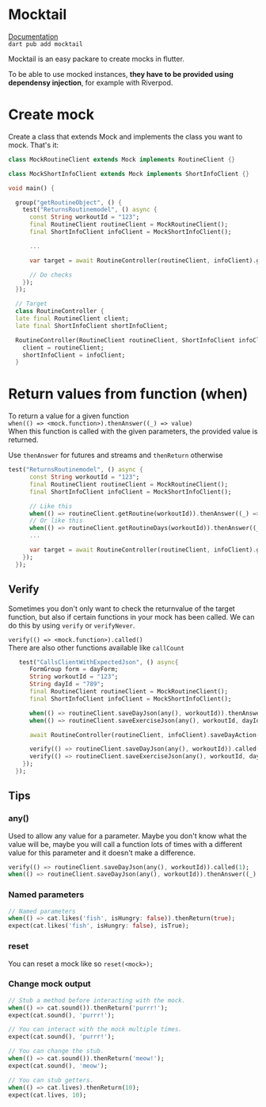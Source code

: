 # Mocktail

[Documentation](https://pub.dev/packages/mocktail)\
`dart pub add mocktail`

Mocktail is an easy packare to create mocks in flutter.

To be able to use mocked instances, **they have to be provided using dependensy injection**, for example with Riverpod.

# Create mock

Create a class that extends Mock and implements the class you want to mock. That's it:

```dart
class MockRoutineClient extends Mock implements RoutineClient {}

class MockShortInfoClient extends Mock implements ShortInfoClient {}

void main() {

  group("getRoutineObject", () {
    test("ReturnsRoutinemodel", () async {
      const String workoutId = "123";
      final RoutineClient routineClient = MockRoutineClient();
      final ShortInfoClient infoClient = MockShortInfoClient();

      ...

      var target = await RoutineController(routineClient, infoClient).getRoutineObject(workoutId);

      // Do checks
    });
  });

  // Target
  class RoutineController {
  late final RoutineClient client;
  late final ShortInfoClient shortInfoClient;

  RoutineController(RoutineClient routineClient, ShortInfoClient infoClient){
    client = routineClient;
    shortInfoClient = infoClient;
  }
```

# Return values from function (when)

To return a value for a given function\
`when(() => <mock.function>).thenAnswer((_) => value)`\
When this function is called with the given parameters, the provided value is returned.

Use `thenAnswer` for futures and streams and `thenReturn` otherwise

```dart
test("ReturnsRoutinemodel", () async {
      const String workoutId = "123";
      final RoutineClient routineClient = MockRoutineClient();
      final ShortInfoClient infoClient = MockShortInfoClient();

      // Like this
      when(() => routineClient.getRoutine(workoutId)).thenAnswer((_) => Future.value(routine));
      // Or like this
      when(() => routineClient.getRoutineDays(workoutId)).thenAnswer((_) async => days);
      ...

      var target = await RoutineController(routineClient, infoClient).getRoutineObject(workoutId);
    });
  });
```

## Verify

Sometimes you don't only want to check the returnvalue of the target function, but also if certain functions in your mock has been called. We can do this by using `verify` or `verifyNever`.

`verify(() => <mock.function>).called()`\
There are also other functions available like `callCount`

```dart
   test("CallsClientWithExpectedJson", () async{
      FormGroup form = dayForm;
      String workoutId = "123";
      String dayId = "789";
      final RoutineClient routineClient = MockRoutineClient();
      final ShortInfoClient infoClient = MockShortInfoClient();

      when(() => routineClient.saveDayJson(any(), workoutId)).thenAnswer((_) async => dayId);
      when(() => routineClient.saveExerciseJson(any(), workoutId, dayId)).thenAnswer((_) async => "11");

      await RoutineController(routineClient, infoClient).saveDayAction(form, workoutId);

      verify(() => routineClient.saveDayJson(any(), workoutId)).called(1);
      verify(() => routineClient.saveExerciseJson(any(), workoutId, dayId)).called(2);
    });
  });
```

## Tips

### any()

Used to allow any value for a parameter. Maybe you don't know what the value will be, maybe you will call a function lots of times with a different value for this parameter and it doesn't make a difference.

```dart
verify(() => routineClient.saveDayJson(any(), workoutId)).called(1);
when(() => routineClient.saveDayJson(any(), workoutId)).thenAnswer((_) async => dayId);
```

### Named parameters
```dart
// Named parameters
when(() => cat.likes('fish', isHungry: false)).thenReturn(true);
expect(cat.likes('fish', isHungry: false), isTrue);
```

### reset

You can reset a mock like so `reset(<mock>);`

### Change mock output

```dart
// Stub a method before interacting with the mock.
when(() => cat.sound()).thenReturn('purrr!');
expect(cat.sound(), 'purrr!');

// You can interact with the mock multiple times.
expect(cat.sound(), 'purrr!');

// You can change the stub.
when(() => cat.sound()).thenReturn('meow!');
expect(cat.sound(), 'meow');

// You can stub getters.
when(() => cat.lives).thenReturn(10);
expect(cat.lives, 10);
```